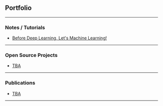 ## Portfolio

---

### Notes / Tutorials

- [Before Deep Learning, Let's Machine Learning!](/pages/bf4l.md)

<!--<img src="images/dummy_thumbnail.jpg?raw=true"/>-->

---

### Open Source Projects 

- [TBA](https://tayhengee.github.io/)

<!--<img src="images/dummy_thumbnail.jpg?raw=true"/>-->

---

### Publications

- [TBA](https://tayhengee.github.io/)

---

